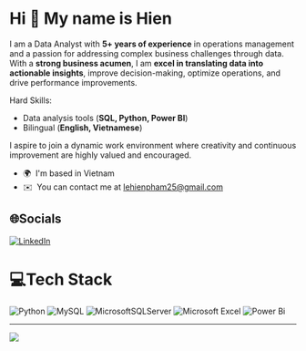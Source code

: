 Hi 👋 My name is Hien
=====================

I am a Data Analyst with **5+ years of experience** in operations management and a passion for addressing complex
business challenges through data. With a **strong business acumen**, I am **excel in translating data into actionable
insights**, improve decision-making, optimize operations, and drive performance improvements.

Hard Skills:
- Data analysis tools (**SQL, Python, Power BI**)
- Bilingual (**English, Vietnamese**)

I aspire to join a dynamic work environment where creativity and continuous improvement are highly valued and encouraged.

*   🌍  I'm based in Vietnam
*   ✉️  You can contact me at [lehienpham25@gmail.com](mailto:lehienpham25@gmail.com)

## 🌐Socials
[![LinkedIn](https://img.shields.io/badge/LinkedIn-%230077B5.svg?logo=linkedin&logoColor=white)](https://linkedin.com/in/hienphamle) 

# 💻Tech Stack
![Python](https://img.shields.io/badge/python-3670A0?style=for-the-badge&logo=python&logoColor=ffdd54) ![MySQL](https://img.shields.io/badge/mysql-%2300f.svg?style=for-the-badge&logo=mysql&logoColor=white) ![MicrosoftSQLServer](https://img.shields.io/badge/Microsoft%20SQL%20Sever-CC2927?style=for-the-badge&logo=microsoft%20sql%20server&logoColor=white) ![Microsoft Excel](https://img.shields.io/badge/Microsoft_Excel-217346?style=for-the-badge&logo=microsoft-excel&logoColor=white) ![Power Bi](https://img.shields.io/badge/power_bi-F2C811?style=for-the-badge&logo=powerbi&logoColor=black) 

---
[![](https://visitcount.itsvg.in/api?id=HienPhamLe&icon=0&color=0)](https://visitcount.itsvg.in)

